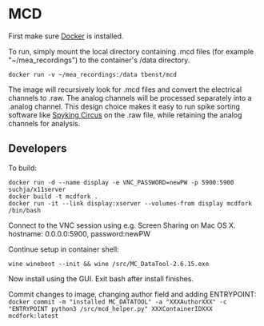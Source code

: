 # MCD

First make sure [Docker](https://www.docker.com/) is installed.

To run, simply mount the local directory containing .mcd files (for example "~/mea_recordings") to the container's /data directory.

`docker run -v ~/mea_recordings:/data tbenst/mcd`

The image will recursively look for .mcd files and convert the electrical channels to .raw. The analog channels will be processed separately into a .analog channel. This design choice makes it easy to run spike sorting software like [Spyking Circus](spyking-circus.readthedocs.org/en/latest/) on the .raw file, while retaining the analog channels for analysis.

## Developers

To build:

```
docker run -d --name display -e VNC_PASSWORD=newPW -p 5900:5900 suchja/x11server
docker build -t mcdfork .
docker run -it --link display:xserver --volumes-from display mcdfork /bin/bash
```

Connect to the VNC session using e.g. Screen Sharing on Mac OS X. hostname: 0.0.0.0:5900, password:newPW

Continue setup in container shell:
```
wine wineboot --init && wine /src/MC_DataTool-2.6.15.exe
```

Now install using the GUI. Exit bash after install finishes.

Commit changes to image, changing author field and adding ENTRYPOINT:
`docker commit -m "installed MC_DATATOOL" -a "XXXAuthorXXX" -c "ENTRYPOINT python3 /src/mcd_helper.py" XXXContainerIDXXX mcdfork:latest`

